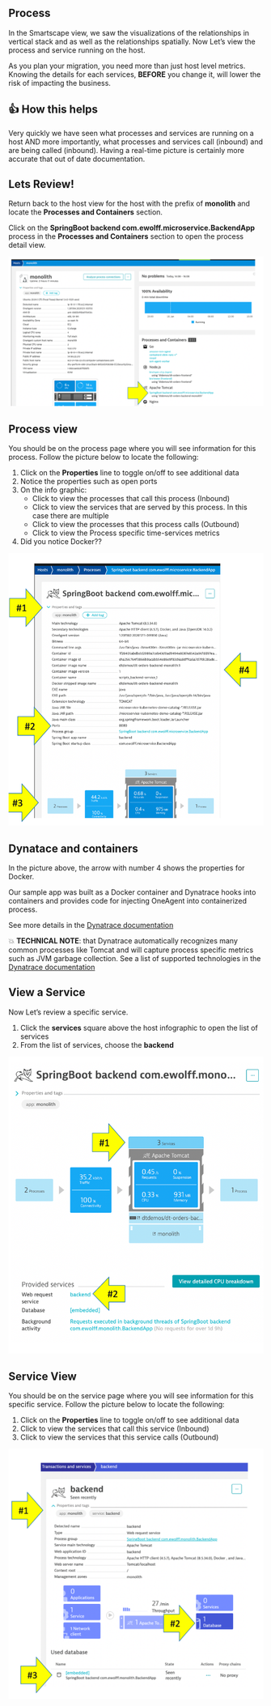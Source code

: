 ## Process

In the Smartscape view, we saw the visualizations of the relationships in vertical stack and as well as the relationships spatially. Now Let’s view the process and service running on the host.

As you plan your migration, you need more than just host level metrics.  Knowing the details for each services, **BEFORE** you change it, will lower the risk of impacting the business.

## 👍 How this helps

Very quickly we have seen what processes and services are running on a host AND more importantly, what processes and services call (inbound) and are being called (inbound).  Having a real-time picture is certainly more accurate that out of date documentation.

## Lets Review!

Return back to the host view for the host with the prefix of **monolith** and locate the **Processes and Containers** section.

Click on the **SpringBoot backend com.ewolff.microservice.BackendApp** process in the **Processes and Containers** section to open the process detail view.

![image](../../../assets/images/lab1-host-process.png)

## Process view

You should be on the process page where you will see information for this process.  Follow the picture below to locate the following:

1. Click on the **Properties** line to toggle on/off to see additional data 
1. Notice the properties such as open ports
1. On the info graphic:
    * Click to view the processes that call this process (Inbound)
    * Click to view the services that are served by this process. In this case there are multiple
    * Click to view the processes that this process calls (Outbound)
    * Click to view the Process specific time-services metrics
1. Did you notice Docker??

![image](../../../assets/images/lab1-process-view.png)

## Dynatace and containers

In the picture above, the arrow with number 4 shows the properties for Docker.

Our sample app was built as a Docker container and Dynatrace hooks into containers and provides code for injecting OneAgent into containerized process.  

See more details in the [Dynatrace documentation](https://www.dynatrace.com/support/help/technology-support/cloud-platforms/other-platforms/docker/basic-concepts/how-dynatrace-monitors-containers/)

💥 **TECHNICAL NOTE**: that Dynatrace automatically recognizes many common processes like Tomcat and will capture process specific metrics such as JVM garbage collection. See a list of supported technologies in the [Dynatrace documentation](https://www.dynatrace.com/support/help/technology-support/supported-technologies-and-versions)

## View a Service

Now Let’s review a specific service.

1. Click the **services** square above the host infographic to open the list of services
1. From the list of services, choose the **backend**

![image](../../../assets/images/lab1-process-view-list.png)

## Service View

You should be on the service page where you will see information for this specific service.  Follow the picture below to locate the following:

1. Click on the **Properties** line to toggle on/off to see additional data
1. Click to view the services that call this service (Inbound)
1. Click to view the services that this service calls (Outbound)

![image](../../../assets/images/lab1-service-view.png)
